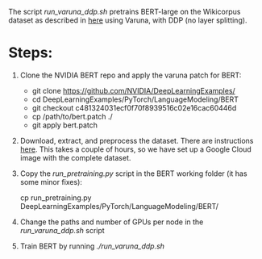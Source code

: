 The script *run_varuna_ddp.sh* pretrains BERT-large on the Wikicorpus dataset as described in [here](https://arxiv.org/pdf/1904.00962.pdf) using Varuna, with DDP (no layer splitting).

# Steps:

1. Clone the NVIDIA BERT repo and apply the varuna patch for BERT:
    
    * git clone https://github.com/NVIDIA/DeepLearningExamples/
    * cd DeepLearningExamples/PyTorch/LanguageModeling/BERT
    * git checkout c481324031ecf0f70f8939516c02e16cac60446d
    * cp /path/to/bert.patch ./
    * git apply bert.patch


2. Download, extract, and preprocess the dataset. There are instructions [here](https://github.com/NVIDIA/DeepLearningExamples/tree/master/PyTorch/LanguageModeling/BERT#quick-start-guide). This takes a couple of hours, so we have set up a Google Cloud image with the complete dataset.


3. Copy the *run_pretraining.py* script in the BERT working folder (it has some minor fixes):
    
    cp run_pretraining.py DeepLearningExamples/PyTorch/LanguageModeling/BERT/

4. Change the paths and number of GPUs per node in the *run_varuna_ddp.sh* script


5. Train BERT by running *./run_varuna_ddp.sh*

